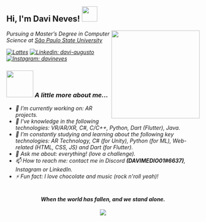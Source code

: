 <h2> Hi, I'm Davi Neves! <img src="https://media.giphy.com/media/oL3kDXFGkBc9a/giphy.gif" width="40"></h2>
<img align='right' src="https://media.giphy.com/media/U3rYyVWOhXp64Yxr3r/giphy.gif" width="230">
<p><em>Pursuing a Master’s Degree in Computer Science at <a href="https://www.fc.unesp.br/#!/">São Paulo State University</a><br/>

<!--
[![Discord: DAVIMEDIO01#6637](https://img.shields.io/badge/DAVIMEDIO01-%237289DA.svg?&style=for-the-badge&logo=discord&logoColor=white)](https://discord.com/app)
-->
<!--
[![Facebook: davi-neves](https://img.shields.io/badge/Davi_Neves-%231877F2.svg?&style=for-the-badge&logo=facebook&logoColor=white)](https://www.facebook.com/davi.augusto.neves)
-->
[![Lattes](https://img.shields.io/badge/CV_Lattes-1B6AC6.svg?&style=for-the-badge&logo=null&logoColor=white)](https://lattes.cnpq.br/7534742373493737)
[![Linkedin: davi-augusto](https://img.shields.io/badge/davi_augusto-%230077B5.svg?&style=for-the-badge&logo=linkedin&logoColor=white)](https://www.linkedin.com/in/davi-augusto/)
[![Instagram: davineves](https://img.shields.io/badge/Davi_Neves-%23E4405F.svg?&style=for-the-badge&logo=instagram&logoColor=white)](https://www.instagram.com/davimedio01/)
</p>

### <img src="https://media.tenor.com/UAoW5D4BtZEAAAAi/bocchi-the-rock-bocchi-trash.gif" width="70"> A little more about me...

- 🔭 I’m currently working on: AR projects.
- 💼 I've knowledge in the following technologies: VR/AR/XR, C#, C/C++, Python, Dart (Flutter), Java.
- 🌱 I’m constantly studying and learning about the following key technologies: AR Technology, C# (for Unity), Python (for ML), Web-related (HTML, CSS, JS) and Dart (for Flutter).
- 💬 Ask me about: everything! (love a challenge).
- 📫 How to reach me: contact me in Discord <b>(DAVIMEDIO01#6637)</b>, Instagram or LinkedIn.
- ⚡ Fun fact: I love chocolate and music (rock n'roll yeah)!<br/><br/>

<h4 align='center'>When the world has fallen, and we stand alone.</h4>

<p>
<p align="center">
  <img src="https://spotify-github-profile.vercel.app/api/view?uid=davimedio01&cover_image=true"> 
</p>
<!--
<h4 align='center'>Quando os outros homens seguirem cegamente a verdade, lembra-te...Nada é verdade.</h4>
<h4 align='center'>Quando os outros homens estiverem limitados pela moralidade ou pela lei, lembra-te...Tudo é permitido.</h4>
-->
